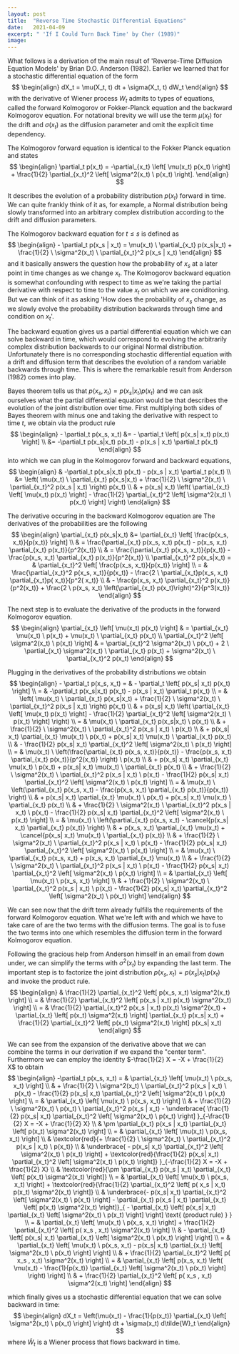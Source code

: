 ```yaml
---
layout: post
title:  "Reverse Time Stochastic Differential Equations"
date:   2021-04-09
excerpt: " 'If I Could Turn Back Time' by Cher (1989)"
image:
---
```

<head>
<script type="text/x-mathjax-config"> MathJax.Hub.Config({ TeX: { equationNumbers: { autoNumber: "all" } } }); </script>
       <script type="text/x-mathjax-config">
         MathJax.Hub.Config({
           tex2jax: {
             inlineMath: [ ['$','$'], ["\\(","\\)"] ],
             displayMath: [['$$','$$']],
             processEscapes: true
           },
		   TeX: {extensions:["autoload-all.js"]}
         });
       </script>
       <script src="https://cdn.mathjax.org/mathjax/latest/MathJax.js?config=TeX-AMS-MML_HTMLorMML" type="text/javascript"></script>
</head>


What follows is a derivation of the main result of 'Reverse-Time Diffusion Equation Models' by Brian D.O. Anderson (1982).
Earlier we learned that for a stochastic differential equation of the form
$$
\begin{align}
	dX_t = \mu(X_t, t) dt + \sigma(X_t, t) dW_t
\end{align}
$$
with the derivative of Wiener process $W_t$ admits to types of equations, called the forward Kolmogorov or Fokker-Planck equation and the backward Kolmogorov equation.
For notational brevity we will use the term $\mu(x_t)$ for the drift and $\sigma(x_t)$ as the diffusion parameter and omit the explicit time dependency.

The Kolmogorov forward equation is identical to the Fokker Planck equation and states
$$
\begin{align}
	\partial_t p(x_t) = -\partial_{x_t} \left[ \mu(x_t) p(x_t) \right] + \frac{1}{2} \partial_{x_t}^2 \left[ \sigma^2(x_t) \ p(x_t) \right].
\end{align}
$$

It describes the evolution of a probability distribution $p(x_t)$ forward in time.
We can quite frankly think of it as, for example, a Normal distribution being slowly transformed into an arbitrary complex distribution according to the drift and diffusion parameters.

The Kolmogorov backward equation for $t \leq s$ is defined as
$$
\begin{align}
	- \partial_t p(x_s | x_t) = \mu(x_t) \ \partial_{x_t} p(x_s|x_t) + \frac{1}{2} \ \sigma^2(x_t) \ \partial_{x_t}^2 p(x_s | x_t)
\end{align}
$$
and it basically answers the question how the probability of $x_s$ at a later point in time changes as we change $x_t$.
The Kolmogorov backward equation is somewhat confounding with respect to time as we're taking the partial derivative with respect to time to the value $x_t$ on which we are coniditoning.
But we can think of it as asking 'How does the probability of $x_s$ change, as we slowly evolve the probability distribution backwards through time and condition on $x_t$'.

The backward equation gives us a partial differential equation which we can solve backward in time, which would correspond to evolving the arbitrarily complex distribution backwards to our original Normal distribution. 
Unfortunately there is no corresponding stochastic differential equation with a drift and diffusion term that describes the evolution of a random variable backwards through time.
This is where the remarkable result from Anderson (1982) comes into play.

Bayes theorem tells us that $p(x_s , x_t) = p(x_s|x_t) p(x_t)$ and we can ask ourselves what the partial differential equation would be that describes the evolution of the joint distribution over time.
First multiplying both sides of Bayes theorem with minus one and taking the derivative with respect to time $t$, we obtain via the product rule
$$
\begin{align}
	- \partial_t p(x_s, x_t) &= - \partial_t \left[ p(x_s| x_t) p(x_t) \right] \\
	&= -\partial_t p(x_s|x_t) p(x_t) - p(x_s | x_t) \partial_t p(x_t)
\end{align} 
$$
into which we can plug in the Kolmogorov forward and backward equations, 
$$
\begin{align}
	& -\partial_t p(x_s|x_t) p(x_t) - p(x_s | x_t) \partial_t p(x_t) \\
	&= \left( \mu(x_t) \ \partial_{x_t} p(x_s|x_t) + \frac{1}{2} \ \sigma^2(x_t) \ \partial_{x_t}^2 p(x_s | x_t) \right) p(x_t) \\
	& + p(x_s| x_t) \left( \partial_{x_t} \left[ \mu(x_t) p(x_t) \right] - \frac{1}{2} \partial_{x_t}^2 \left[ \sigma^2(x_t) \ p(x_t) \right] \right)
\end{align}
$$

The derivative occuring in the backward Kolmogorov equation are
The derivatives of the probabilities are the following
$$
\begin{align}
	\partial_{x_t} p(x_s|x_t) &= \partial_{x_t} \left[ \frac{p(x_s, x_t)}{p(x_t)} \right] \\
	& = \frac{\partial_{x_t} p(x_s, x_t) p(x_t) - p(x_s, x_t) \partial_{x_t} p(x_t)}{p^2(x_t)} \\
	& = \frac{\partial_{x_t} p(x_s, x_t)}{p(x_t)} - \frac{p(x_s, x_t) \partial_{x_t} p(x_t)}{p^2(x_t)} \\
	\partial_{x_t}^2 p(x_s|x_t) = & \partial_{x_t}^2 \left[ \frac{p(x_s, x_t)}{p(x_t)} \right] \\
	= & \frac{\partial_{x_t}^2 p(x_s, x_t)}{p(x_t)} 
	- \frac{2 \ \partial_{x_t}p(x_s, x_t) \partial_{x_t}p( x_t)}{p^2( x_t)} \\
	& - \frac{p(x_s, x_t) \partial_{x_t}^2 p(x_t)}{p^2(x_t)}
	+ \frac{2 \ p(x_s, x_t) \left(\partial_{x_t} p(x_t)\right)^2}{p^3(x_t)}
\end{align}
$$

The next step is to evaluate the derivative of the products in the forward Kolmogorov equation.
$$
\begin{align}
	\partial_{x_t} \left[ \mu(x_t) p(x_t) \right] & = \partial_{x_t} \mu(x_t) \ p(x_t) + \mu(x_t) \ \partial_{x_t} p(x_t) \\
	\partial_{x_t}^2 \left[ \sigma^2(x_t) \ p(x_t) \right] & = \partial_{x_t}^2 \sigma^2(x_t) \ p(x_t) + 2 \ \partial_{x_t} \sigma^2(x_t) \ \partial_{x_t} p(x_t) + \sigma^2(x_t) \ \partial_{x_t}^2 p(x_t)
\end{align}
$$

Plugging in the derivatives of the probability distributions we obtain
$$
\begin{align}
	- \partial_t p(x_s, x_t)
	= & - \partial_t \left[ p(x_s| x_t) p(x_t) \right] \\
	= & -\partial_t p(x_s|x_t) p(x_t) - p(x_s | x_t) \partial_t p(x_t) \\
	= & \left( \mu(x_t) \ \partial_{x_t} p(x_s|x_t) + \frac{1}{2} \ \sigma^2(x_t) \ \partial_{x_t}^2 p(x_s | x_t) \right) p(x_t) \\
	& + p(x_s| x_t) \left( \partial_{x_t} \left[ \mu(x_t) p(x_t) \right] - \frac{1}{2} \partial_{x_t}^2 \left[ \sigma^2(x_t) \ p(x_t) \right] \right) \\
	= & \mu(x_t) \ \partial_{x_t} p(x_s|x_t) \ p(x_t) \\
	& + \frac{1}{2} \ \sigma^2(x_t) \ \partial_{x_t}^2 p(x_s | x_t) \ p(x_t) \\
	& + p(x_s| x_t) \partial_{x_t} \mu(x_t) \ p(x_t) + p(x_s| x_t) \mu(x_t) \ \partial_{x_t} p(x_t) \\
	& - \frac{1}{2} p(x_s| x_t) \partial_{x_t}^2 \left[ \sigma^2(x_t) \ p(x_t) \right] \\
	= & \mu(x_t) \ \left(\frac{\partial_{x_t} p(x_s, x_t)}{p(x_t)} - \frac{p(x_s, x_t) \partial_{x_t} p(x_t)}{p^2(x_t)} \right) \ p(x_t) \\
	& + p(x_s| x_t) \partial_{x_t} \mu(x_t) \ p(x_t) + p(x_s| x_t) \mu(x_t) \ \partial_{x_t} p(x_t) \\
	& + \frac{1}{2} \ \sigma^2(x_t) \ \partial_{x_t}^2 p(x_s | x_t) \ p(x_t) - \frac{1}{2} p(x_s| x_t) \partial_{x_t}^2 \left[ \sigma^2(x_t) \ p(x_t) \right] \\
	= & \mu(x_t) \ \left(\partial_{x_t} p(x_s, x_t) - \frac{p(x_s, x_t) \partial_{x_t} p(x_t)}{p(x_t)} \right) \\
	& + p(x_s| x_t) \partial_{x_t} \mu(x_t) \ p(x_t) + p(x_s| x_t) \mu(x_t) \ \partial_{x_t} p(x_t) \\
	& + \frac{1}{2} \ \sigma^2(x_t) \ \partial_{x_t}^2 p(x_s | x_t) \ p(x_t) - \frac{1}{2} p(x_s| x_t) \partial_{x_t}^2 \left[ \sigma^2(x_t) \ p(x_t) \right] \\
	= & \mu(x_t) \ \left(\partial_{x_t} p(x_s, x_t) - \cancel{p(x_s| x_t) \partial_{x_t} p(x_t)} \right) \\
	& + p(x_s, x_t) \partial_{x_t} \mu(x_t) + \cancel{p(x_s| x_t) \mu(x_t) \ \partial_{x_t} p(x_t)} \\
	& + \frac{1}{2} \ \sigma^2(x_t) \ \partial_{x_t}^2 p(x_s | x_t) \ p(x_t) - \frac{1}{2} p(x_s| x_t) \partial_{x_t}^2 \left[ \sigma^2(x_t) \ p(x_t) \right] \\
	= & \mu(x_t) \ \partial_{x_t} p(x_s, x_t) + p(x_s, x_t) \partial_{x_t} \mu(x_t) \\
	& + \frac{1}{2} \ \sigma^2(x_t) \ \partial_{x_t}^2 p(x_s | x_t) \ p(x_t) - \frac{1}{2} p(x_s| x_t) \partial_{x_t}^2 \left[ \sigma^2(x_t) \ p(x_t) \right] \\
	= & \partial_{x_t} \left[ \mu(x_t) \ p(x_s, x_t) \right] \\
	& + \frac{1}{2} \ \sigma^2(x_t) \ \partial_{x_t}^2 p(x_s | x_t) \ p(x_t) - \frac{1}{2} p(x_s| x_t) \partial_{x_t}^2 \left[ \sigma^2(x_t) \ p(x_t) \right]
\end{align} 
$$

We can see now that the drift term already fulfills the requirements of the forward Kolmogorov equation.
What we're left with and which we have to take care of are the two terms with the diffusion terms.
The goal is to fuse the two terms into one which resembles the diffusion term in the forward Kolmogorov equation.

Following the gracious help from Anderson himself in an email from down under, we can simplify the terms with $\sigma^2(x_t)$ by expanding the last term.
The important step is to factorize the joint distribution $p(x_s, x_t) = p(x_s| x_t) p(x_t)$ and invoke the product rule.
$$
\begin{align}
	& \frac{1}{2} \partial_{x_t}^2 \left[ p(x_s, x_t) \sigma^2(x_t) \right] \\
	= & \frac{1}{2} \partial_{x_t}^2 \left[ p(x_s | x_t) p(x_t) \sigma^2(x_t) \right] \\
	= & \frac{1}{2} \partial_{x_t}^2 p(x_s | x_t) p(x_t) \sigma^2(x_t) + \partial_{x_t} \left[ p(x_t) \sigma^2(x_t) \right] \partial_{x_t} p(x_s| x_t)
	 + \frac{1}{2} \partial_{x_t}^2 \left[ p(x_t) \sigma^2(x_t) \right] p(x_s| x_t)
\end{align}
$$

We can see from the expansion of the derivative above that we can combine the terms in our derivation if we expand the "center term".
Furthermore we can employ the identity $-\frac{1}{2} X = -X + \frac{1}{2} X$ to obtain
$$
\begin{align}
	-\partial_t p(x_s, x_t)
	= & \partial_{x_t} \left[ \mu(x_t) \ p(x_s, x_t) \right] \\
	& + \frac{1}{2} \ \sigma^2(x_t) \ \partial_{x_t}^2 p(x_s | x_t) \ p(x_t) - \frac{1}{2} p(x_s| x_t) \partial_{x_t}^2 \left[ \sigma^2(x_t) \ p(x_t) \right] \\
	= & \partial_{x_t} \left[ \mu(x_t) \ p(x_s, x_t) \right] \\
	& + \frac{1}{2} \ \sigma^2(x_t) \ p(x_t) \ \partial_{x_t}^2 p(x_s | x_t) - \underbrace{ \frac{1}{2} p(x_s| x_t) \partial_{x_t}^2 \left[ \sigma^2(x_t) \ p(x_t) \right] }_{-\frac{1}{2} X = -X + \frac{1}{2} X} \\
	& \pm \partial_{x_t} p(x_s | x_t) \partial_{x_t} \left[ p(x_t) \sigma^2(x_t) \right] \\
	= & \partial_{x_t} \left[ \mu(x_t) \ p(x_s, x_t) \right] \\
	& \textcolor{red}{+ \frac{1}{2} \ \sigma^2(x_t) \ \partial_{x_t}^2 p(x_s | x_t) \ p(x_t)} \\
	& \underbrace{ - p(x_s| x_t) \partial_{x_t}^2 \left[ \sigma^2(x_t) \ p(x_t) \right] + \textcolor{red}{\frac{1}{2} p(x_s| x_t) \partial_{x_t}^2 \left[ \sigma^2(x_t) \ p(x_t) \right]} }_{-\frac{1}{2} X = -X + \frac{1}{2} X} \\
	& \textcolor{red}{\pm \partial_{x_t} p(x_s | x_t) \partial_{x_t} \left[ p(x_t) \sigma^2(x_t) \right]} \\
	= & \partial_{x_t} \left[ \mu(x_t) \ p(x_s, x_t) \right] + \textcolor{red}{\frac{1}{2} \partial_{x_t}^2 \left[ p( x_s | x_t) p(x_t) \sigma^2(x_t) \right]} \\
	& \underbrace{- p(x_s| x_t) \partial_{x_t}^2 \left[ \sigma^2(x_t) \ p(x_t) \right] - \partial_{x_t} p(x_s | x_t) \partial_{x_t} \left[ p(x_t) \sigma^2(x_t) \right]}_{
		- \partial_{x_t} \left[ p(x_s| x_t) \partial_{x_t} \left[ \sigma^2(x_t) \ p(x_t) \right] \right] \text{ (product rule) }
		} \\
	= & \partial_{x_t} \left[ \mu(x_t) \ p(x_s, x_t) \right] + \frac{1}{2} \partial_{x_t}^2 \left[ p( x_s , x_t) \sigma^2(x_t) \right] \\
	& - \partial_{x_t} \left[ p(x_s| x_t) \partial_{x_t} \left[ \sigma^2(x_t) \ p(x_t) \right] \right] \\
	= & \partial_{x_t} \left[ \mu(x_t) \ p(x_s, x_t) - p(x_s| x_t) \partial_{x_t} \left[ \sigma^2(x_t) \ p(x_t) \right] \right] \\
	& + \frac{1}{2} \partial_{x_t}^2 \left[ p( x_s , x_t) \sigma^2(x_t) \right] \\
	= & \partial_{x_t} \left[ p(x_s, x_t) \left( \mu(x_t) - \frac{1}{p(x_t)} \partial_{x_t} \left[ \sigma^2(x_t) \ p(x_t) \right] \right) \right] \\
	& + \frac{1}{2} \partial_{x_t}^2 \left[ p( x_s , x_t) \sigma^2(x_t) \right]
\end{align}
$$

which finally gives us a stochastic differential equation that we can solve backward in time:
$$
\begin{align}
dX_t = \left(\mu(x_t) - \frac{1}{p(x_t)} \partial_{x_t} \left[ \sigma^2(x_t) \ p(x_t) \right] \right) dt + \sigma(x_t) d\tilde{W}_t
\end{align}
$$
where $\tilde{W}_t$ is a Wiener process that flows backward in time.
